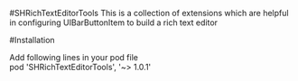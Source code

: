 #SHRichTextEditorTools
This is a collection of extensions which are helpful in configuring UIBarButtonItem to build a rich text editor

#Installation

Add following lines in your pod file  
pod 'SHRichTextEditorTools', '~> 1.0.1'


